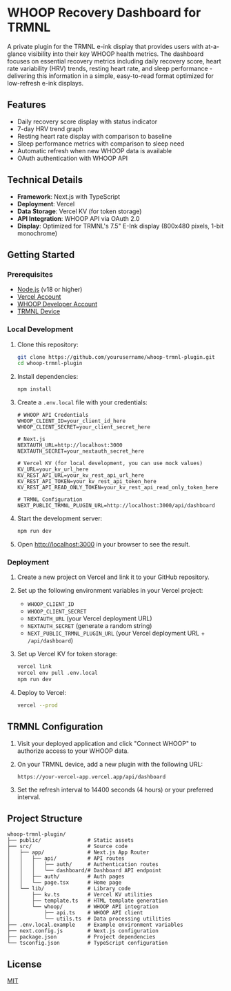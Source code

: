 # WHOOP Recovery Dashboard for TRMNL

A private plugin for the TRMNL e-ink display that provides users with at-a-glance visibility into their key WHOOP health metrics. The dashboard focuses on essential recovery metrics including daily recovery score, heart rate variability (HRV) trends, resting heart rate, and sleep performance - delivering this information in a simple, easy-to-read format optimized for low-refresh e-ink displays.

## Features

- Daily recovery score display with status indicator
- 7-day HRV trend graph
- Resting heart rate display with comparison to baseline
- Sleep performance metrics with comparison to sleep need
- Automatic refresh when new WHOOP data is available
- OAuth authentication with WHOOP API

## Technical Details

- **Framework**: Next.js with TypeScript
- **Deployment**: Vercel
- **Data Storage**: Vercel KV (for token storage)
- **API Integration**: WHOOP API via OAuth 2.0
- **Display**: Optimized for TRMNL's 7.5" E-Ink display (800x480 pixels, 1-bit monochrome)

## Getting Started

### Prerequisites

- [Node.js](https://nodejs.org/) (v18 or higher)
- [Vercel Account](https://vercel.com/)
- [WHOOP Developer Account](https://developer.whoop.com/)
- [TRMNL Device](https://usetrmnl.com/)

### Local Development

1. Clone this repository:
   ```bash
   git clone https://github.com/yourusername/whoop-trmnl-plugin.git
   cd whoop-trmnl-plugin
   ```

2. Install dependencies:
   ```bash
   npm install
   ```

3. Create a `.env.local` file with your credentials:
   ```
   # WHOOP API Credentials
   WHOOP_CLIENT_ID=your_client_id_here
   WHOOP_CLIENT_SECRET=your_client_secret_here

   # Next.js
   NEXTAUTH_URL=http://localhost:3000
   NEXTAUTH_SECRET=your_nextauth_secret_here

   # Vercel KV (for local development, you can use mock values)
   KV_URL=your_kv_url_here
   KV_REST_API_URL=your_kv_rest_api_url_here
   KV_REST_API_TOKEN=your_kv_rest_api_token_here
   KV_REST_API_READ_ONLY_TOKEN=your_kv_rest_api_read_only_token_here

   # TRMNL Configuration
   NEXT_PUBLIC_TRMNL_PLUGIN_URL=http://localhost:3000/api/dashboard
   ```

4. Start the development server:
   ```bash
   npm run dev
   ```

5. Open [http://localhost:3000](http://localhost:3000) in your browser to see the result.

### Deployment

1. Create a new project on Vercel and link it to your GitHub repository.

2. Set up the following environment variables in your Vercel project:
   - `WHOOP_CLIENT_ID`
   - `WHOOP_CLIENT_SECRET`
   - `NEXTAUTH_URL` (your Vercel deployment URL)
   - `NEXTAUTH_SECRET` (generate a random string)
   - `NEXT_PUBLIC_TRMNL_PLUGIN_URL` (your Vercel deployment URL + `/api/dashboard`)

3. Set up Vercel KV for token storage:
   ```bash
   vercel link
   vercel env pull .env.local
   npm run dev
   ```

4. Deploy to Vercel:
   ```bash
   vercel --prod
   ```

## TRMNL Configuration

1. Visit your deployed application and click "Connect WHOOP" to authorize access to your WHOOP data.

2. On your TRMNL device, add a new plugin with the following URL:
   ```
   https://your-vercel-app.vercel.app/api/dashboard
   ```

3. Set the refresh interval to 14400 seconds (4 hours) or your preferred interval.

## Project Structure

```
whoop-trmnl-plugin/
├── public/               # Static assets
├── src/                  # Source code
│   ├── app/              # Next.js App Router
│   │   ├── api/          # API routes
│   │   │   ├── auth/     # Authentication routes
│   │   │   └── dashboard/# Dashboard API endpoint
│   │   ├── auth/         # Auth pages
│   │   └── page.tsx      # Home page
│   └── lib/              # Library code
│       ├── kv.ts         # Vercel KV utilities
│       ├── template.ts   # HTML template generation
│       └── whoop/        # WHOOP API integration
│           ├── api.ts    # WHOOP API client
│           └── utils.ts  # Data processing utilities
├── .env.local.example    # Example environment variables
├── next.config.js        # Next.js configuration
├── package.json          # Project dependencies
└── tsconfig.json         # TypeScript configuration
```

## License

[MIT](LICENSE)

